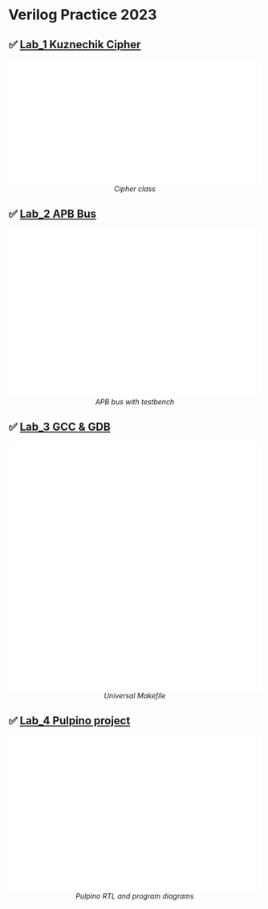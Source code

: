 # Verilog Practice 2023

## ✅ [Lab_1 Kuznechik Cipher](https://github.com/IlyaChichkov/Verilog_Labs_2023/tree/master/Lab_1%20-%20Kuznechik%20cipher)

<div style="display: flex; justify-content: center;">
    <img src="readme/lab1.png" width="620px"></img>
</div>
<div style="display: flex; justify-content: center; font-style: italic;">Cipher class</div>

## ✅ [Lab_2 APB Bus](https://github.com/IlyaChichkov/Verilog_Labs_2023/tree/master/Lab_2%20-%20APB)

<div style="display: flex; justify-content: center;">
    <img src="readme/lab2.png" width="620px"></img>
</div>
<div style="display: flex; justify-content: center; font-style: italic;">APB bus with testbench</div>

## ✅ [Lab_3 GCC & GDB](https://github.com/IlyaChichkov/Verilog_Labs_2023/tree/master/Lab_3%20-%20GCC%20&%20GDB)

<div style="display: flex; justify-content: center;">
    <img src="readme/lab3.png" width="620px"></img>
</div>
<div style="display: flex; justify-content: center; font-style: italic;">Universal Makefile</div>

## ✅ [Lab_4 Pulpino project](https://github.com/IlyaChichkov/Verilog_Labs_2023/tree/master/Lab_4%20-%20Pulpino%20project)

<div style="display: flex; justify-content: center;">
    <img src="readme/lab4.png" width="620px"></img>
</div>
<div style="display: flex; justify-content: center; font-style: italic;">Pulpino RTL and program diagrams</div>